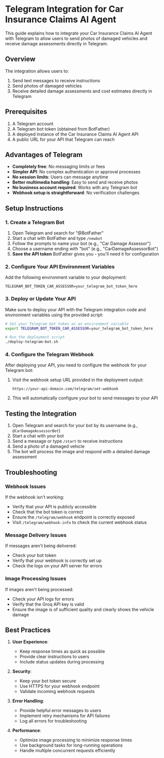 # Telegram Integration for Car Insurance Claims AI Agent

This guide explains how to integrate your Car Insurance Claims AI Agent with Telegram to allow users to send photos of damaged vehicles and receive damage assessments directly in Telegram.

## Overview

The integration allows users to:
1. Send text messages to receive instructions
2. Send photos of damaged vehicles
3. Receive detailed damage assessments and cost estimates directly in Telegram

## Prerequisites

1. A Telegram account
2. A Telegram bot token (obtained from BotFather)
3. A deployed instance of the Car Insurance Claims AI Agent API
4. A public URL for your API that Telegram can reach

## Advantages of Telegram

- **Completely free**: No messaging limits or fees
- **Simpler API**: No complex authentication or approval processes
- **No session limits**: Users can message anytime
- **Better multimedia handling**: Easy to send and receive photos
- **No business account required**: Works with any Telegram bot
- **Webhook setup is straightforward**: No verification challenges

## Setup Instructions

### 1. Create a Telegram Bot

1. Open Telegram and search for "@BotFather"
2. Start a chat with BotFather and type `/newbot`
3. Follow the prompts to name your bot (e.g., "Car Damage Assessor")
4. Choose a username ending with "bot" (e.g., "CarDamageAssessorBot")
5. **Save the API token** BotFather gives you - you'll need it for configuration

### 2. Configure Your API Environment Variables

Add the following environment variable to your deployment:

```
TELEGRAM_BOT_TOKEN_CAR_ASSESSOR=your_telegram_bot_token_here
```

### 3. Deploy or Update Your API

Make sure to deploy your API with the Telegram integration code and environment variables using the provided script:

```bash
# Set your Telegram bot token as an environment variable
export TELEGRAM_BOT_TOKEN_CAR_ASSESSOR=your_telegram_bot_token_here

# Run the deployment script
./deploy-telegram-bot.sh
```

### 4. Configure the Telegram Webhook

After deploying your API, you need to configure the webhook for your Telegram bot:

1. Visit the webhook setup URL provided in the deployment output:
   ```
   https://your-api-domain.com/telegram/set-webhook
   ```

2. This will automatically configure your bot to send messages to your API

## Testing the Integration

1. Open Telegram and search for your bot by its username (e.g., `@CarDamageAssessorBot`)
2. Start a chat with your bot
3. Send a message or type `/start` to receive instructions
4. Send a photo of a damaged vehicle
5. The bot will process the image and respond with a detailed damage assessment

## Troubleshooting

### Webhook Issues

If the webhook isn't working:
- Verify that your API is publicly accessible
- Check that the bot token is correct
- Ensure the `/telegram/webhook` endpoint is correctly exposed
- Visit `/telegram/webhook-info` to check the current webhook status

### Message Delivery Issues

If messages aren't being delivered:
- Check your bot token
- Verify that your webhook is correctly set up
- Check the logs on your API server for errors

### Image Processing Issues

If images aren't being processed:
- Check your API logs for errors
- Verify that the Groq API key is valid
- Ensure the image is of sufficient quality and clearly shows the vehicle damage

## Best Practices

1. **User Experience**:
   - Keep response times as quick as possible
   - Provide clear instructions to users
   - Include status updates during processing

2. **Security**:
   - Keep your bot token secure
   - Use HTTPS for your webhook endpoint
   - Validate incoming webhook requests

3. **Error Handling**:
   - Provide helpful error messages to users
   - Implement retry mechanisms for API failures
   - Log all errors for troubleshooting

4. **Performance**:
   - Optimize image processing to minimize response times
   - Use background tasks for long-running operations
   - Handle multiple concurrent requests efficiently 